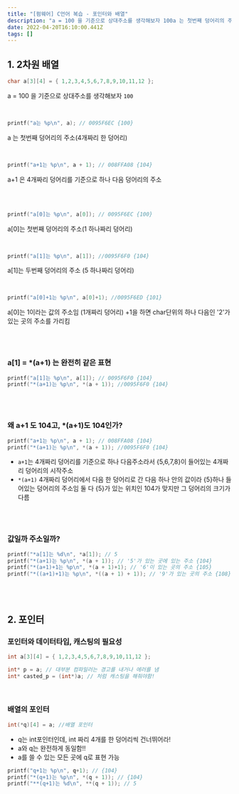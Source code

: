 ```yaml
---
title: "[펌웨어] C언어 복습 - 포인터와 배열"
description: "a = 100 을 기준으로 상대주소를 생각해보자 100a 는 첫번째 덩어리의 주소(4개짜리 한 덩어리)a+1 은 4개짜리 덩어리를 기준으로 하나 다음 덩어리의 주소a0는 첫번째 덩어리의 주소(1 하나짜리 덩어리)a1는 두번째 덩어리의 주소 (5 하나짜리 덩어리)a0는 "
date: 2022-04-20T16:10:00.441Z
tags: []
---
```


## 1. 2차원 배열
```c
char a[3][4] = { 1,2,3,4,5,6,7,8,9,10,11,12 };
```
a = 100 을 기준으로 상대주소를 생각해보자 `100`

<br/>  

```c
printf("a는 %p\n", a); // 0095F6EC {100}
```
a 는 첫번째 덩어리의 주소(4개짜리 한 덩어리)

<br/>  

```c
printf("a+1는 %p\n", a + 1); // 008FFA08 {104}
```
a+1 은 4개짜리 덩어리를 기준으로 하나 다음 덩어리의 주소

<br/>  
<br/>  

```c
printf("a[0]는 %p\n", a[0]); // 0095F6EC {100}
```
a[0]는 첫번째 덩어리의 주소(1 하나짜리 덩어리)


<br/>  

```c
printf("a[1]는 %p\n", a[1]); //0095F6F0 {104}
```
a[1]는 두번째 덩어리의 주소 (5 하나짜리 덩어리)


<br/>  

```c
printf("a[0]+1는 %p\n", a[0]+1); //0095F6ED {101}
```
a[0]는 1이라는 값의 주소임 (1개짜리 덩어리) 
+1을 하면 char단위의 하나 다음인 '2'가 있는 곳의 주소를 가리킴

<br/>  
<br/> 

### a[1] = *(a+1) 는 완전히 같은 표현  

```c
printf("a[1]는 %p\n", a[1]); // 0095F6F0 {104}
printf("*(a+1)는 %p\n", *(a + 1)); //0095F6F0 {104}
```
<br/>  
<br/> 

### 왜 a+1 도 104고, *(a+1)도 104인가? 
```c
printf("a+1는 %p\n", a + 1); // 008FFA08 {104}
printf("*(a+1)는 %p\n", *(a + 1)); //0095F6F0 {104}
```
- `a+1`는 4개짜리 덩어리를 기준으로 하나 다음주소라서 {5,6,7,8}이 들어있는 4개짜리 덩어리의 시작주소
- `*(a+1)` 4개짜리 덩어리에서 다음 한 덩어리로 간 다음 하나 안의 값이라 {5}하나 들어있는 덩어리의 주소임
둘 다 {5}가 있는 위치인 104가 맞지만 그 덩어리의 크기가 다름

<br/>  
<br/> 

### 값일까 주소일까?
```c
printf("*a[1]는 %d\n", *a[1]); // 5
printf("*(a+1)는 %p\n", *(a + 1)); // '5'가 있는 곳에 있는 주소 {104}
printf("*(a+1)+1는 %p\n", *(a + 1)+1); // '6'이 있는 곳의 주소 {105}
printf("*((a+1)+1)는 %p\n", *((a + 1) + 1)); // '9'가 있는 곳의 주소 {108}
```
    
<br/>  
<br/> 


    
## 2. 포인터

### 포인터와 데이터타입, 캐스팅의 필요성
```c
int a[3][4] = { 1,2,3,4,5,6,7,8,9,10,11,12 };

int* p = a; // 대부분 컴파일러는 경고를 내거나 에러를 냄
int* casted_p = (int*)a; // 처럼 캐스팅을 해줘야함!
```
<br/> 

### 배열의 포인터  
```c
int(*q)[4] = a; //배열 포인터
```
- q는 int포인터인데, int 짜리 4개를 한 덩어리씩 건너뛰어라!
- a와 q는 완전하게 동일함!!
- a를 쓸 수 있는 모든 곳에 q로 표현 가능

```c
printf("q+1는 %p\n", q+1); // {104}
printf("*(q+1)는 %p\n", *(q + 1)); // {104}
printf("**(q+1)는 %d\n", **(q + 1)); // 5
```


